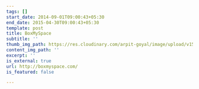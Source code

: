 ```yaml
---
tags: []
start_date: 2014-09-01T09:00:43+05:30
end_date: 2015-04-30T09:00:43+05:30
template: post
title: BoxMySpace
subtitle: ''
thumb_img_path: https://res.cloudinary.com/arpit-goyal/image/upload/v1562815469/boxmyspace.png
content_img_path: ''
excerpt: ''
is_external: true
url: http://boxmyspace.com/
is_featured: false

---
```

